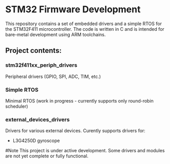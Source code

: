 # STM32 Firmware Development

This repository contains a set of embedded drivers and a simple RTOS for the STM32F411 microcontroller. The code is written in C and is intended for bare-metal development using ARM toolchains.

## Project contents:

### stm32f411xx_periph_drivers
Peripheral drivers (GPIO, SPI, ADC, TIM, etc.)

### Simple RTOS
Minimal RTOS (work in progress - currently supports only round-robin scheduler)

### external_devices_drivers
Drivers for various external devices. 
 Curently supports drivers for:
* L3G4250D gyroscope


#Note 
This project is under active development. Some drivers and modules are not yet complete or fully functional.
